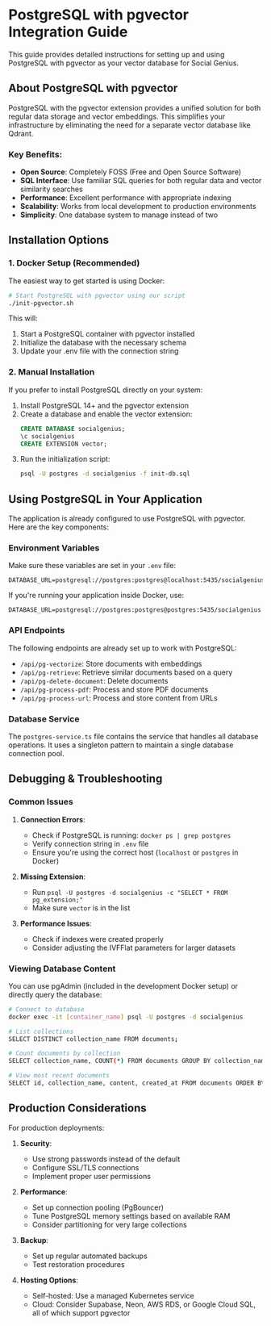 # PostgreSQL with pgvector Integration Guide

This guide provides detailed instructions for setting up and using PostgreSQL with pgvector as your vector database for Social Genius.

## About PostgreSQL with pgvector

PostgreSQL with the pgvector extension provides a unified solution for both regular data storage and vector embeddings. This simplifies your infrastructure by eliminating the need for a separate vector database like Qdrant.

### Key Benefits:
- **Open Source**: Completely FOSS (Free and Open Source Software)
- **SQL Interface**: Use familiar SQL queries for both regular data and vector similarity searches
- **Performance**: Excellent performance with appropriate indexing
- **Scalability**: Works from local development to production environments
- **Simplicity**: One database system to manage instead of two

## Installation Options

### 1. Docker Setup (Recommended)

The easiest way to get started is using Docker:

```bash
# Start PostgreSQL with pgvector using our script
./init-pgvector.sh
```

This will:
1. Start a PostgreSQL container with pgvector installed
2. Initialize the database with the necessary schema
3. Update your .env file with the connection string

### 2. Manual Installation

If you prefer to install PostgreSQL directly on your system:

1. Install PostgreSQL 14+ and the pgvector extension
2. Create a database and enable the vector extension:
   ```sql
   CREATE DATABASE socialgenius;
   \c socialgenius
   CREATE EXTENSION vector;
   ```
3. Run the initialization script:
   ```bash
   psql -U postgres -d socialgenius -f init-db.sql
   ```

## Using PostgreSQL in Your Application

The application is already configured to use PostgreSQL with pgvector. Here are the key components:

### Environment Variables

Make sure these variables are set in your `.env` file:

```
DATABASE_URL=postgresql://postgres:postgres@localhost:5435/socialgenius
```

If you're running your application inside Docker, use:

```
DATABASE_URL=postgresql://postgres:postgres@postgres:5435/socialgenius
```

### API Endpoints

The following endpoints are already set up to work with PostgreSQL:

- `/api/pg-vectorize`: Store documents with embeddings
- `/api/pg-retrieve`: Retrieve similar documents based on a query
- `/api/pg-delete-document`: Delete documents
- `/api/pg-process-pdf`: Process and store PDF documents
- `/api/pg-process-url`: Process and store content from URLs

### Database Service

The `postgres-service.ts` file contains the service that handles all database operations. It uses a singleton pattern to maintain a single database connection pool.

## Debugging & Troubleshooting

### Common Issues

1. **Connection Errors**:
   - Check if PostgreSQL is running: `docker ps | grep postgres`
   - Verify connection string in `.env` file
   - Ensure you're using the correct host (`localhost` or `postgres` in Docker)

2. **Missing Extension**:
   - Run `psql -U postgres -d socialgenius -c "SELECT * FROM pg_extension;"`
   - Make sure `vector` is in the list

3. **Performance Issues**:
   - Check if indexes were created properly
   - Consider adjusting the IVFFlat parameters for larger datasets

### Viewing Database Content

You can use pgAdmin (included in the development Docker setup) or directly query the database:

```bash
# Connect to database
docker exec -it [container_name] psql -U postgres -d socialgenius

# List collections
SELECT DISTINCT collection_name FROM documents;

# Count documents by collection
SELECT collection_name, COUNT(*) FROM documents GROUP BY collection_name;

# View most recent documents
SELECT id, collection_name, content, created_at FROM documents ORDER BY created_at DESC LIMIT 10;
```

## Production Considerations

For production deployments:

1. **Security**:
   - Use strong passwords instead of the default
   - Configure SSL/TLS connections
   - Implement proper user permissions

2. **Performance**:
   - Set up connection pooling (PgBouncer)
   - Tune PostgreSQL memory settings based on available RAM
   - Consider partitioning for very large collections

3. **Backup**:
   - Set up regular automated backups
   - Test restoration procedures

4. **Hosting Options**:
   - Self-hosted: Use a managed Kubernetes service
   - Cloud: Consider Supabase, Neon, AWS RDS, or Google Cloud SQL, all of which support pgvector